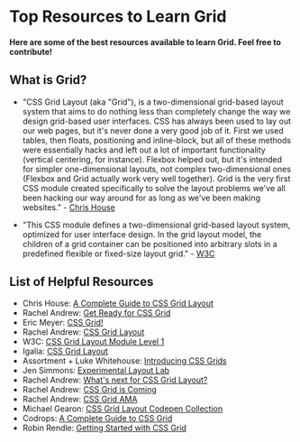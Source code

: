 # Top Resources to Learn Grid

#### Here are some of the best resources available to learn Grid. Feel free to contribute!

## What is Grid?

* "CSS Grid Layout (aka "Grid"), is a two-dimensional grid-based layout system that aims to do nothing less than completely change the way we design grid-based user interfaces. CSS has always been used to lay out our web pages, but it's never done a very good job of it. First we used tables, then floats, positioning and inline-block, but all of these methods were essentially hacks and left out a lot of important functionality (vertical centering, for instance). Flexbox helped out, but it's intended for simpler one-dimensional layouts, not complex two-dimensional ones (Flexbox and Grid actually work very well together). Grid is the very first CSS module created specifically to solve the layout problems we've all been hacking our way around for as long as we've been making websites." - [Chris House](http://chris.house/blog/a-complete-guide-css-grid-layout/)

* "This CSS module defines a two-dimensional grid-based layout system, optimized for user interface design. In the grid layout model, the children of a grid container can be positioned into arbitrary slots in a predefined flexible or fixed-size layout grid." - [W3C](https://www.w3.org/TR/css-grid-1/)

## List of Helpful Resources
* Chris House: [A Complete Guide to CSS Grid Layout](http://chris.house/blog/a-complete-guide-css-grid-layout/)
* Rachel Andrew: [Get Ready for CSS Grid](https://abookapart.com/products/get-ready-for-css-grid-layout)
* Eric Meyer: [CSS Grid!](http://meyerweb.com/eric/thoughts/2016/12/05/css-grid/)
* Rachel Andrew: [CSS Grid Layout](http://gridbyexample.com/)
* W3C: [CSS Grid Layout Module Level 1](https://www.w3.org/TR/css-grid-1/)
* Igalia: [CSS Grid Layout](https://github.com/Igalia/css-grid-layout/)
* Assortment + Luke Whitehouse: [Introducing CSS Grids](https://assortment.io/posts/introducing-css-grids)
* Jen Simmons: [Experimental Layout Lab](http://labs.jensimmons.com)
* Rachel Andrew: [What's next for CSS Grid Layout?](https://24ways.org/2016/what-next-for-css-grid-layout/)
* Rachel Andrew: [CSS Grid is Coming](https://rachelandrew.co.uk/archives/2017/01/03/css-grid-is-coming/)
* Rachel Andrew: [CSS Grid AMA](https://github.com/rachelandrew/cssgrid-ama)
* Michael Gearon: [CSS Grid Layout Codepen Collection](https://codepen.io/collection/noEZGe/)
* Codrops: [A Complete Guide to CSS Grid](https://tympanus.net/codrops/css_reference/grid/)
* Robin Rendle: [Getting Started with CSS Grid](https://css-tricks.com/getting-started-css-grid/)
